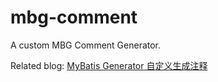 # mbg-comment
A custom MBG Comment Generator.

Related blog: [MyBatis Generator 自定义生成注释](https://segmentfault.com/a/1190000016525887)
